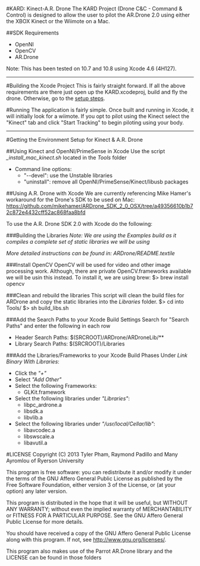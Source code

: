 #KARD: Kinect-A.R. Drone
The KARD Project (Drone C&C - Command & Control) is designed to allow the user to pilot the AR.Drone 2.0 using either the XBOX Kinect or the Wiimote on a Mac.

##SDK Requirements
* OpenNI
* OpenCV
* AR.Drone

Note: This has been tested on 10.7 and 10.8 using Xcode 4.6 (4H127).

***
#Building the Xcode Project
This is fairly straight forward. If all the above requirements are there just open up the KARD.xcodeproj, build and fly the drone. Otherwise, go to the <a href="#gettingSetup">setup steps</a>. 

#Running
The application is fairly simple. Once built and running in Xcode, it will initially look for a wiimote. If you opt to pilot using the Kinect select the "Kinect" tab and click "Start Tracking" to begin piloting using your body.

***
#<a id="gettingSetup">Getting the Environment Setup for Kinect & A.R. Drone</a>

##Using Kinect and OpenNI/PrimeSense in Xcode
Use the script *_install_mac_kinect.sh* located in the  *Tools* folder
* Command line options:
	* "--devel": use the Unstable libraries
	* "uninstall": remove all OpenNI/PrimeSense/Kinect/libusb packages

##Using A.R. Drone with Xcode
We are currently referencing Mike Hamer's workaround for the Drone's SDK to be used on Mac:
	https://github.com/mikehamer/ARDrone_SDK_2_0_OSX/tree/a49356610b1b72c872e4432cff52ac868faa8bfd

To use the A.R. Drone SDK 2.0 with Xcode do the following:

###Building the Libraries
_*Note:* We are using the Examples build as it compiles a complete set of static libraries we will be using_

_More detailed instructions can be found in: ARDrone/README.textile_

###Install OpenCV
OpenCV will be used for video and other image processing work. Although, there are private OpenCV.frameworks available we will be usin this instead. To install it, we are using brew:
	$> brew install opencv

###Clean and rebuild the libraries
This script will clean the build files for ARDrone and copy the static libraries into the _Libraries_ folder.
	$> cd into Tools/
	$> sh build_libs.sh

###Add the Search Paths to your Xcode Build Settings
Search for "Search Paths" and enter the following in each row
- Header Search Paths: $(SRCROOT)/ARDrone/ARDroneLib/**
- Library Search Paths: $(SRCROOT)/Libraries

###Add the Libraries/Frameworks to your Xcode Build Phases
Under *_Link Binary With Libraries_*:
- Click the *"+"*
- Select *"Add Other"*
- Select the following Frameworks:
	* GLKit.framework
- Select the following libraries under *"Libraries"*:
	* libpc_ardrone.a
	* libsdk.a
	* libvlib.a
- Select the following libraries under *"/usr/local/Cellar/lib"*:
	* libavcodec.a
	* libswscale.a
	* libavutil.a
	
#LICENSE
Copyright (C) 2013 Tyler Pham, Raymond Padillo and Many Ayromlou of Ryerson University

This program is free software: you can redistribute it and/or modify
it under the terms of the GNU Affero General Public License as
published by the Free Software Foundation, either version 3 of the
License, or (at your option) any later version.

This program is distributed in the hope that it will be useful,
but WITHOUT ANY WARRANTY; without even the implied warranty of
MERCHANTABILITY or FITNESS FOR A PARTICULAR PURPOSE.  See the
GNU Affero General Public License for more details.

You should have received a copy of the GNU Affero General Public License
along with this program.  If not, see <http://www.gnu.org/licenses/>.

This program also makes use of the Parrot AR.Drone library and the LICENSE can be found in those folders